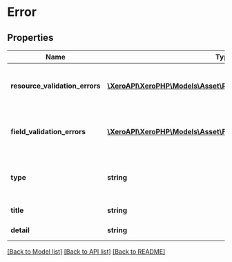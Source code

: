 # Error

## Properties

 Name                           | Type                                                                                                      | Description                                           | Notes      
--------------------------------|-----------------------------------------------------------------------------------------------------------|-------------------------------------------------------|------------
 **resource_validation_errors** | [**\XeroAPI\XeroPHP\Models\Asset\ResourceValidationErrorsElement[]**](ResourceValidationErrorsElement.md) | Array of elements of resource validation errors       | [optional] 
 **field_validation_errors**    | [**\XeroAPI\XeroPHP\Models\Asset\FieldValidationErrorsElement[]**](FieldValidationErrorsElement.md)       | Array of elements of field validation errors          | [optional] 
 **type**                       | **string**                                                                                                | The internal type of error, not accessible externally | [optional] 
 **title**                      | **string**                                                                                                | Title of the error                                    | [optional] 
 **detail**                     | **string**                                                                                                | Detail of the error                                   | [optional] 

[[Back to Model list]](../README.md#documentation-for-models) [[Back to API list]](../README.md#documentation-for-api-endpoints) [[Back to README]](../README.md)


